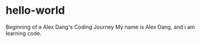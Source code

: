 # hello-world
Beginning of a Alex Dang's Coding Journey
My name is Alex Dang, and i am learning code.
